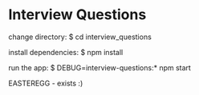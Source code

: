 Interview Questions
========

change directory:
$ cd interview_questions

install dependencies:
$ npm install

run the app:
$ DEBUG=interview-questions:* npm start

EASTEREGG - exists :)

